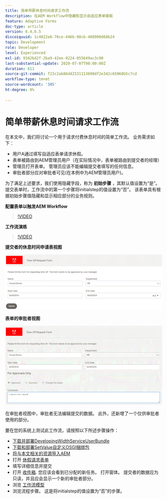 ```yaml
---
title: 简单带薪休息时间请求工作流
description: 在AEM Workflow中隐藏和显示自适应表单面板
feature: Adaptive Forms
doc-type: article
version: 6.4,6.5
discoiquuid: 1c4822e6-76ce-446b-98cb-408900d68b24
topic: Development
role: Developer
level: Experienced
exl-id: 9342bd2f-2ba9-42ee-9224-055649ac3c90
last-substantial-update: 2020-07-07T00:00:00Z
duration: 611
source-git-commit: f23c2ab86d42531113690df2e342c65060b5c7cd
workflow-type: tm+mt
source-wordcount: '305'
ht-degree: 0%

---
```


# 简单带薪休息时间请求工作流

在本文中，我们将讨论一个用于请求付费休息时间的简单工作流。 业务需求如下：

* 用户A通过填写自适应表单请求休假。
* 表单被路由到AEM管理员用户（在实际情况中，表单被路由到提交者的经理）
* 管理员打开表单。 管理员应该不能编辑提交者填写的任何信息。
* 审批者部分应对审批者可见(在本例中为AEM管理员用户)。

为了满足上述要求，我们使用隐藏字段，称为 **初始步骤** ，其默认值设置为“是”。提交表单时，工作流中的第一个步骤将initialstep的值设置为“否”。 该表单具有根据初始步骤值隐藏和显示相应部分的业务规则。

**配置表单以触发AEM Workflow**

>[!VIDEO](https://video.tv.adobe.com/v/28406?quality=12&learn=on)

**工作流演练**

>[!VIDEO](https://video.tv.adobe.com/v/28407?quality=12&learn=on)

**提交者的休息时间申请表视图**

![初始步骤](assets/initialstep.gif)

**表单的审批者视图**

![审批视图](assets/approversview.gif)

在审批者视图中，审批者无法编辑提交的数据。 此外，还新增了一个仅供审批者使用的部分。

要在您的系统上测试此工作流，请按照以下所述步骤操作：
* [下载并部署DevelopingWidthServiceUserBundle](/help/forms/assets/common-osgi-bundles/DevelopingWithServiceUser.jar)
* [下载和部署SetValue自定义OSGI捆绑包](/help/forms/assets/common-osgi-bundles/SetValueApp.core-1.0-SNAPSHOT.jar)
* [将与本文相关的资源导入AEM](assets/helpxworkflow.zip)
* 打开 [休假请求表单](http://localhost:4502/content/dam/formsanddocuments/helpx/timeoffrequestform/jcr:content?wcmmode=disabled)
* 填写详细信息并提交
* 打开 [收件箱](http://localhost:4502/mnt/overlay/cq/inbox/content/inbox.html). 您应该会看到已分配的新任务。 打开窗体。 提交者的数据应为只读，并且应会显示一个新的审批者部分。
* 浏览 [工作流模型](http://localhost:4502/editor.html/conf/global/settings/workflow/models/helpxworkflow.html)
* 浏览流程步骤。 这是将initialstep的值设置为“否”的步骤。
